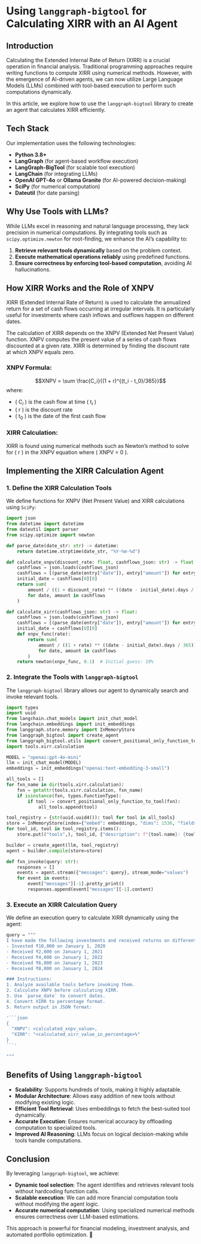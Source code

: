 # Using `langgraph-bigtool` for Calculating XIRR with an AI Agent

## Introduction

Calculating the Extended Internal Rate of Return (XIRR) is a crucial operation in financial analysis. Traditional programming approaches require writing functions to compute XIRR using numerical methods. However, with the emergence of AI-driven agents, we can now utilize Large Language Models (LLMs) combined with tool-based execution to perform such computations dynamically.

In this article, we explore how to use the `langgraph-bigtool` library to create an agent that calculates XIRR efficiently.

## Tech Stack

Our implementation uses the following technologies:
- **Python 3.8+**
- **LangGraph** (for agent-based workflow execution)
- **LangGraph-BigTool** (for scalable tool execution)
- **LangChain** (for integrating LLMs)
- **OpenAI GPT-4o** or **Ollama Granite** (for AI-powered decision-making)
- **SciPy** (for numerical computation)
- **Dateutil** (for date parsing)

## Why Use Tools with LLMs?

While LLMs excel in reasoning and natural language processing, they lack precision in numerical computations. By integrating tools such as `scipy.optimize.newton` for root-finding, we enhance the AI’s capability to:
1. **Retrieve relevant tools dynamically** based on the problem context.
2. **Execute mathematical operations reliably** using predefined functions.
3. **Ensure correctness by enforcing tool-based computation**, avoiding AI hallucinations.

## How XIRR Works and the Role of XNPV

XIRR (Extended Internal Rate of Return) is used to calculate the annualized return for a set of cash flows occurring at irregular intervals. It is particularly useful for investments where cash inflows and outflows happen on different dates.

The calculation of XIRR depends on the XNPV (Extended Net Present Value) function. XNPV computes the present value of a series of cash flows discounted at a given rate. XIRR is determined by finding the discount rate at which XNPV equals zero.

### XNPV Formula:

$$XNPV = \sum \frac{C_i}{(1 + r)^{(t_i - t_0)/365}}$$
where:
- \( C$_i$ \) is the cash flow at time \( t$_i$ \)
- \( r \) is the discount rate
- \( t$_0$ \) is the date of the first cash flow

### XIRR Calculation:
XIRR is found using numerical methods such as Newton’s method to solve for \( r \) in the XNPV equation where \( XNPV = 0 \).

## Implementing the XIRR Calculation Agent

### 1. Define the XIRR Calculation Tools
We define functions for XNPV (Net Present Value) and XIRR calculations using `SciPy`:

```python
import json
from datetime import datetime
from dateutil import parser
from scipy.optimize import newton

def parse_date(date_str: str) -> datetime:
    return datetime.strptime(date_str, "%Y-%m-%d")

def calculate_xnpv(discount_rate: float, cashflows_json: str) -> float:
    cashflows = json.loads(cashflows_json)
    cashflows = [(parse_date(entry["date"]), entry["amount"]) for entry in cashflows]
    initial_date = cashflows[0][0]
    return sum(
        amount / ((1 + discount_rate) ** ((date - initial_date).days / 365))
        for date, amount in cashflows
    )

def calculate_xirr(cashflows_json: str) -> float:
    cashflows = json.loads(cashflows_json)
    cashflows = [(parse_date(entry["date"]), entry["amount"]) for entry in cashflows]
    initial_date = cashflows[0][0]
    def xnpv_func(rate):
        return sum(
            amount / ((1 + rate) ** ((date - initial_date).days / 365))
            for date, amount in cashflows
        )
    return newton(xnpv_func, 0.1)  # Initial guess: 10%
```

### 2. Integrate the Tools with `langgraph-bigtool`
The `langgraph-bigtool` library allows our agent to dynamically search and invoke relevant tools.

```python
import types
import uuid
from langchain.chat_models import init_chat_model
from langchain.embeddings import init_embeddings
from langgraph.store.memory import InMemoryStore
from langgraph_bigtool import create_agent
from langgraph_bigtool.utils import convert_positional_only_function_to_tool
import tools.xirr.calculation

MODEL = "openai:gpt-4o-mini"
llm = init_chat_model(MODEL)
embeddings = init_embeddings("openai:text-embedding-3-small")

all_tools = []
for fxn_name in dir(tools.xirr.calculation):
    fxn = getattr(tools.xirr.calculation, fxn_name)
    if isinstance(fxn, types.FunctionType):
        if tool := convert_positional_only_function_to_tool(fxn):
            all_tools.append(tool)

tool_registry = {str(uuid.uuid4()): tool for tool in all_tools}
store = InMemoryStore(index={"embed": embeddings, "dims": 1536, "fields": ["description"]})
for tool_id, tool in tool_registry.items():
    store.put(("tools",), tool_id, {"description": f"{tool.name}: {tool.description}"})

builder = create_agent(llm, tool_registry)
agent = builder.compile(store=store)

def fxn_invoke(query: str):
    responses = []
    events = agent.stream({"messages": query}, stream_mode="values")
    for event in events:
        event["messages"][-1].pretty_print()
        responses.append(event["messages"][-1].content)
```

### 3. Execute an XIRR Calculation Query
We define an execution query to calculate XIRR dynamically using the agent:

```python
query = """
I have made the following investments and received returns on different dates:  
- Invested ₹10,000 on January 1, 2020  
- Received ₹2,000 on January 1, 2021  
- Received ₹4,000 on January 1, 2022  
- Received ₹6,000 on January 1, 2023  
- Received ₹8,000 on January 1, 2024  

### Instructions:
1. Analyze available tools before invoking them.
2. Calculate XNPV before calculating XIRR.
3. Use `parse_date` to convert dates.
4. Convert XIRR to percentage format.
5. Return output in JSON format:

'```json
{
  "XNPV": <calculated_xnpv_value>,
  "XIRR": "<calculated_xirr_value_in_percentage>%"
}
```'

"""
```

## Benefits of Using `langgraph-bigtool`
- **Scalability**: Supports hundreds of tools, making it highly adaptable.
- **Modular Architecture**: Allows easy addition of new tools without modifying existing logic.
- **Efficient Tool Retrieval**: Uses embeddings to fetch the best-suited tool dynamically.
- **Accurate Execution**: Ensures numerical accuracy by offloading computation to specialized tools.
- **Improved AI Reasoning**: LLMs focus on logical decision-making while tools handle computations.

## Conclusion
By leveraging `langgraph-bigtool`, we achieve:
- **Dynamic tool selection**: The agent identifies and retrieves relevant tools without hardcoding function calls.
- **Scalable execution**: We can add more financial computation tools without modifying the agent logic.
- **Accurate numerical computation**: Using specialized numerical methods ensures correctness over LLM-based estimations.

This approach is powerful for financial modeling, investment analysis, and automated portfolio optimization. 🚀
